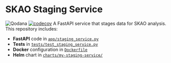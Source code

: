 # SKAO Staging Service

![Qodana](https://github.com/MicheleDelliVeneri/skao-staging-service/actions/workflows/qodana.yml/badge.svg)
[![codecov](https://codecov.io/gh/your-org/your-repo/branch/main/graph/badge.svg)](https://codecov.io/gh/your-org/your-repo)
A FastAPI service that stages data for SKAO analysis. This repository includes:

- **FastAPI** code in [`app/staging_service.py`](app/staging_service.py)
- **Tests** in [`tests/test_staging_service.py`](tests/test_staging_service.py)
- **Docker** configuration in [`Dockerfile`](Dockerfile)
- **Helm** chart in [`charts/my-staging-service/`](charts/my-staging-service/)